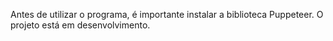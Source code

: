 Antes de utilizar o programa, é importante instalar a biblioteca Puppeteer. 
O projeto está em desenvolvimento.